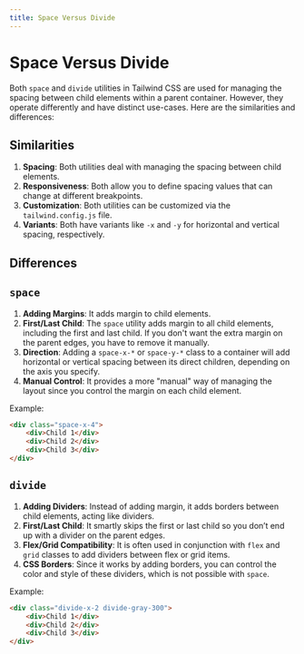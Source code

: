 ```yaml
---
title: Space Versus Divide
---
```


# Space Versus Divide

Both `space` and `divide` utilities in Tailwind CSS are used for managing the spacing between child elements within a parent container. However, they operate differently and have distinct use-cases. Here are the similarities and differences:

## Similarities

1. **Spacing**: Both utilities deal with managing the spacing between child elements.
2. **Responsiveness**: Both allow you to define spacing values that can change at different breakpoints.
3. **Customization**: Both utilities can be customized via the `tailwind.config.js` file.
4. **Variants**: Both have variants like `-x` and `-y` for horizontal and vertical spacing, respectively.

## Differences

## `space`

1. **Adding Margins**: It adds margin to child elements.
2. **First/Last Child**: The `space` utility adds margin to all child elements, including the first and last child. If you don't want the extra margin on the parent edges, you have to remove it manually.
3. **Direction**: Adding a `space-x-*` or `space-y-*` class to a container will add horizontal or vertical spacing between its direct children, depending on the axis you specify.
4. **Manual Control**: It provides a more "manual" way of managing the layout since you control the margin on each child element.

Example:

```html
<div class="space-x-4">
	<div>Child 1</div>
	<div>Child 2</div>
	<div>Child 3</div>
</div>
```

## `divide`

1. **Adding Dividers**: Instead of adding margin, it adds borders between child elements, acting like dividers.
2. **First/Last Child**: It smartly skips the first or last child so you don’t end up with a divider on the parent edges.
3. **Flex/Grid Compatibility**: It is often used in conjunction with `flex` and `grid` classes to add dividers between flex or grid items.
4. **CSS Borders**: Since it works by adding borders, you can control the color and style of these dividers, which is not possible with `space`.

Example:

```html
<div class="divide-x-2 divide-gray-300">
	<div>Child 1</div>
	<div>Child 2</div>
	<div>Child 3</div>
</div>
```
